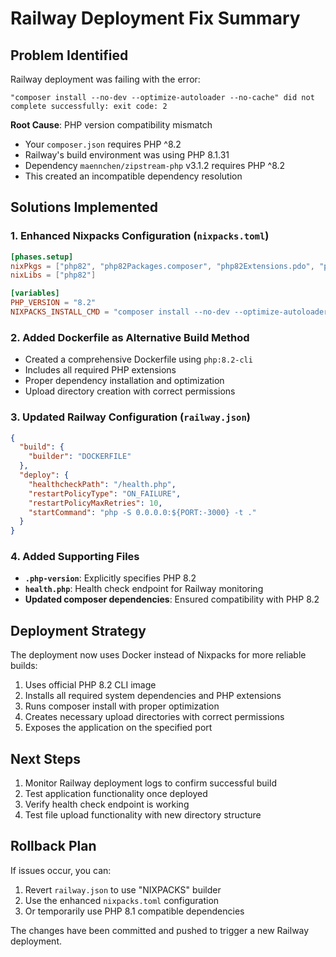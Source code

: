 # Railway Deployment Fix Summary

## Problem Identified
Railway deployment was failing with the error:
```
"composer install --no-dev --optimize-autoloader --no-cache" did not complete successfully: exit code: 2
```

**Root Cause**: PHP version compatibility mismatch
- Your `composer.json` requires PHP ^8.2
- Railway's build environment was using PHP 8.1.31
- Dependency `maennchen/zipstream-php` v3.1.2 requires PHP ^8.2
- This created an incompatible dependency resolution

## Solutions Implemented

### 1. Enhanced Nixpacks Configuration (`nixpacks.toml`)
```toml
[phases.setup]
nixPkgs = ["php82", "php82Packages.composer", "php82Extensions.pdo", "php82Extensions.gd", "php82Extensions.pgsql", "php82Extensions.mbstring", "php82Extensions.zip", "php82Extensions.zlib", "php82Extensions.dom", "php82Extensions.xml"]
nixLibs = ["php82"]

[variables]
PHP_VERSION = "8.2"
NIXPACKS_INSTALL_CMD = "composer install --no-dev --optimize-autoloader --no-cache"
```

### 2. Added Dockerfile as Alternative Build Method
- Created a comprehensive Dockerfile using `php:8.2-cli`
- Includes all required PHP extensions
- Proper dependency installation and optimization
- Upload directory creation with correct permissions

### 3. Updated Railway Configuration (`railway.json`)
```json
{
  "build": {
    "builder": "DOCKERFILE"
  },
  "deploy": {
    "healthcheckPath": "/health.php",
    "restartPolicyType": "ON_FAILURE",
    "restartPolicyMaxRetries": 10,
    "startCommand": "php -S 0.0.0.0:${PORT:-3000} -t ."
  }
}
```

### 4. Added Supporting Files
- **`.php-version`**: Explicitly specifies PHP 8.2
- **`health.php`**: Health check endpoint for Railway monitoring
- **Updated composer dependencies**: Ensured compatibility with PHP 8.2

## Deployment Strategy
The deployment now uses Docker instead of Nixpacks for more reliable builds:
1. Uses official PHP 8.2 CLI image
2. Installs all required system dependencies and PHP extensions
3. Runs composer install with proper optimization
4. Creates necessary upload directories with correct permissions
5. Exposes the application on the specified port

## Next Steps
1. Monitor Railway deployment logs to confirm successful build
2. Test application functionality once deployed
3. Verify health check endpoint is working
4. Test file upload functionality with new directory structure

## Rollback Plan
If issues occur, you can:
1. Revert `railway.json` to use "NIXPACKS" builder
2. Use the enhanced `nixpacks.toml` configuration
3. Or temporarily use PHP 8.1 compatible dependencies

The changes have been committed and pushed to trigger a new Railway deployment.
